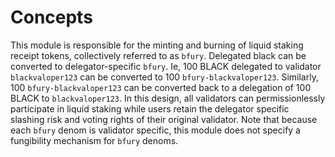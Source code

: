 <!--
order: 1
-->

# Concepts

This module is responsible for the minting and burning of liquid staking receipt tokens, collectively referred to as `bfury`. Delegated black can be converted to delegator-specific `bfury`. Ie, 100 BLACK delegated to validator `blackvaloper123` can be converted to 100 `bfury-blackvaloper123`. Similarly, 100 `bfury-blackvaloper123` can be converted back to a delegation of 100 BLACK to  `blackvaloper123`. In this design, all validators can permissionlessly participate in liquid staking while users retain the delegator specific slashing risk and voting rights of their original validator. Note that because each `bfury` denom is validator specific, this module does not specify a fungibility mechanism for `bfury` denoms. 